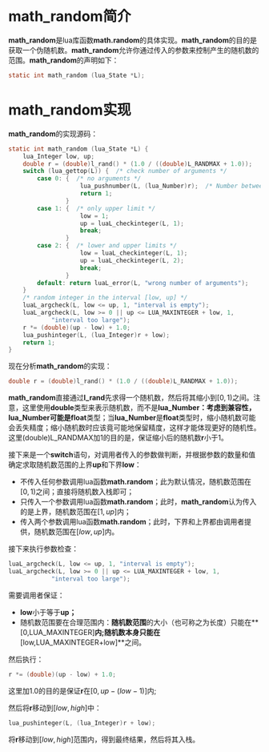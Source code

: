 # math_random简介

**math_random**是lua库函数**math.random**的具体实现。**math_random**的目的是获取一个伪随机数。**math_random**允许你通过传入的参数来控制产生的随机数的范围。**math_random**的声明如下：

```c
static int math_random (lua_State *L);
```

# math_random实现

**math_random**的实现源码：

```c
static int math_random (lua_State *L) {
    lua_Integer low, up;
    double r = (double)l_rand() * (1.0 / ((double)L_RANDMAX + 1.0));
    switch (lua_gettop(L)) {  /* check number of arguments */
        case 0: {  /* no arguments */
                    lua_pushnumber(L, (lua_Number)r);  /* Number between 0 and 1 */
                    return 1;
                }
        case 1: {  /* only upper limit */
                    low = 1;
                    up = luaL_checkinteger(L, 1);
                    break;
                }
        case 2: {  /* lower and upper limits */
                    low = luaL_checkinteger(L, 1);
                    up = luaL_checkinteger(L, 2);
                    break;
                }
        default: return luaL_error(L, "wrong number of arguments");
    }
    /* random integer in the interval [low, up] */
    luaL_argcheck(L, low <= up, 1, "interval is empty");
    luaL_argcheck(L, low >= 0 || up <= LUA_MAXINTEGER + low, 1,
            "interval too large");
    r *= (double)(up - low) + 1.0;
    lua_pushinteger(L, (lua_Integer)r + low);
    return 1;
}
```

现在分析**math_random**的实现：

```c
double r = (double)l_rand() * (1.0 / ((double)L_RANDMAX + 1.0));
```

**math_random**直接通过**l_rand**先求得一个随机数，然后将其缩小到$[0,1)$之间。注意，这里使用**double**类型来表示随机数，而不是**lua_Number：**考虑到兼容性，**lua_Number**可能是**float**类型；当**lua_Number**是**float**类型时，缩小随机数可能会丢失精度；缩小随机数时应该竟可能地保留精度，这样才能体现更好的随机性。这里(double)L_RANDMAX加1的目的是，保证缩小后的随机数**r**小于1。

接下来是一个**switch**语句，对调用者传入的参数做判断，并根据参数的数量和值确定求取随机数范围的上界**up**和下界**low**：

+ 不传入任何参数调用lua函数**math.random**；此为默认情况，随机数范围在$[0,1)$之间；直接将随机数入栈即可；
+ 只传入一个参数调用lua函数**math.random**；此时，**math_random**认为传入的是上界，随机数范围在$[1,up]$内；
+ 传入两个参数调用lua函数**math.random**；此时，下界和上界都由调用者提供，随机数范围在$[low,up]$内。

接下来执行参数检查：

```c
luaL_argcheck(L, low <= up, 1, "interval is empty");
luaL_argcheck(L, low >= 0 || up <= LUA_MAXINTEGER + low, 1,
            "interval too large");
```

需要调用者保证：

+ **low**小于等于**up；**
+ 随机数范围要在合理范围内：**随机数范围**的大小（也可称之为长度）只能在**[0,LUA_MAXINTEGER]**内;随机数本身只能在**[low,LUA_MAXINTEGER+low]**之间。

然后执行：

```c
r *= (double)(up - low) + 1.0;
```

这里加1.0的目的是保证**r**在$[0,up-(low-1)]$内;

然后将**r**移动到$[low,high]$中：

```c
lua_pushinteger(L, (lua_Integer)r + low);
```

将**r**移动到$[low,high]$范围内，得到最终结果，然后将其入栈。

